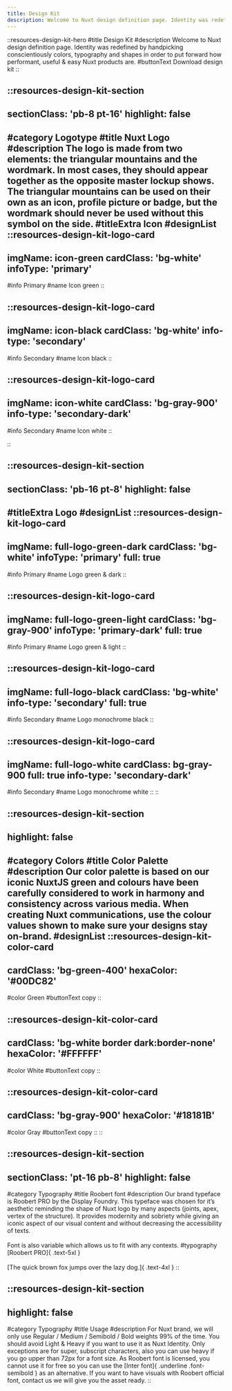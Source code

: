 ```yaml
---
title: Design Kit
description: Welcome to Nuxt design definition page. Identity was redefined by handpicking conscientiously colors, typography and shapes in order to put forward how performant, useful & easy Nuxt products are.
---
```


::resources-design-kit-hero
#title
Design Kit
#description
Welcome to Nuxt design definition page. Identity was redefined by handpicking conscientiously colors, typography and shapes in order to put forward how performant, useful & easy Nuxt products are.
#buttonText
Download design kit
::

::resources-design-kit-section
---
sectionClass: 'pb-8 pt-16'
highlight: false
---
#category
Logotype
#title
Nuxt Logo
#description
The logo is made from two elements: the triangular mountains and the wordmark. In most cases, they should appear together as the opposite master lockup shows. The triangular mountains can be used on their own as an icon, profile picture or badge, but the wordmark should never be used without this symbol on the side.
#titleExtra
Icon
#designList
  ::resources-design-kit-logo-card
  ---
  imgName: icon-green
  cardClass: 'bg-white'
  infoType: 'primary'
  ---
  #info
  Primary
  #name
  Icon green
  ::

  ::resources-design-kit-logo-card
  ---
  imgName: icon-black
  cardClass: 'bg-white'
  info-type: 'secondary'
  ---
  #info
  Secondary
  #name
  Icon black
  ::

  ::resources-design-kit-logo-card
  ---
  imgName: icon-white
  cardClass: 'bg-gray-900'
  info-type: 'secondary-dark'
  ---
  #info
  Secondary
  #name
  Icon white
  ::

::

::resources-design-kit-section
---
sectionClass: 'pb-16 pt-8'
highlight: false
---
#titleExtra
Logo
#designList
  ::resources-design-kit-logo-card
  ---
  imgName: full-logo-green-dark
  cardClass: 'bg-white'
  infoType: 'primary'
  full: true
  ---
  #info
  Primary
  #name
  Logo green & dark
  ::

  ::resources-design-kit-logo-card
  ---
  imgName: full-logo-green-light
  cardClass: 'bg-gray-900'
  infoType: 'primary-dark'
  full: true
  ---
  #info
  Primary
  #name
  Logo green & light
  ::

  ::resources-design-kit-logo-card
  ---
  imgName: full-logo-black
  cardClass: 'bg-white'
  info-type: 'secondary'
  full: true
  ---
  #info
  Secondary
  #name
  Logo monochrome black
  ::

  ::resources-design-kit-logo-card
  ---
  imgName: full-logo-white
  cardClass: bg-gray-900
  full: true
  info-type: 'secondary-dark'
  ---
  #info
  Secondary
  #name
  Logo monochrome white
  ::
::

::resources-design-kit-section
---
highlight: false
---
#category
Colors
#title
Color Palette
#description
Our color palette is based on our iconic NuxtJS green and colours have been carefully considered to work in harmony and consistency across various media. When creating Nuxt communications, use the colour values shown to make sure your designs stay on-brand.
#designList
  ::resources-design-kit-color-card
  ---
  cardClass: 'bg-green-400'
  hexaColor: '#00DC82'
  ---
  #color
  Green
  #buttonText
  copy
  ::

  ::resources-design-kit-color-card
  ---
  cardClass: 'bg-white border dark:border-none'
  hexaColor: '#FFFFFF'
  ---
  #color
  White
  #buttonText
  copy
  ::

  ::resources-design-kit-color-card
  ---
  cardClass: 'bg-gray-900'
  hexaColor: '#18181B'
  ---
  #color
  Gray
  #buttonText
  copy
  ::
::

::resources-design-kit-section
---
sectionClass: 'pt-16 pb-8'
highlight: false
---
#category
Typography
#title
Roobert font
#description
Our brand typeface is Roobert PRO by the Display Foundry. This typeface was chosen for it’s aesthetic reminding the shape of Nuxt logo by many aspects (joints, apex, vertex of the structure). It provides modernity and sobriety while giving an iconic aspect of our visual content and without decreasing the accessibility of texts.<br /><br />
Font is also variable which allows us to fit with any contexts.
#typography
[Roobert PRO]{ .text-5xl }
<br /><br />
[The quick brown fox jumps over the lazy dog.]{ .text-4xl }
::

::resources-design-kit-section
---
highlight: false
---
#category
Typography
#title
Usage
#description
For Nuxt brand, we will only use Regular / Medium / Semibold / Bold weights 99% of the time. You should avoid Light & Heavy if you want to use it as Nuxt Identity. Only exceptions are for super, subscript characters, also you can use heavy if you go upper than 72px for a font size.
As Roobert font is licensed, you cannot use it for free so you can use the [Inter font]{ .underline .font-semibold } as an alternative. If you want to have visuals with Roobert official font, contact us we will give you the asset ready.
::
